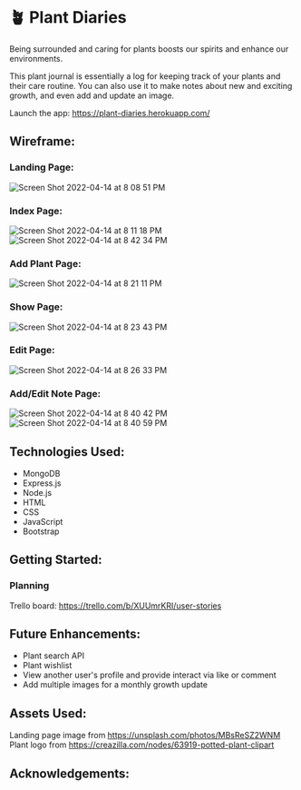 # :potted_plant: Plant Diaries

Being surrounded and caring for plants boosts our spirits and enhance our environments.

This plant journal is essentially a log for keeping track of your plants and their care routine. You can also use it to make notes about new and exciting growth, and even add and update an image.

Launch the app: https://plant-diaries.herokuapp.com/

## Wireframe:

### Landing Page:
![Screen Shot 2022-04-14 at 8 08 51 PM](https://user-images.githubusercontent.com/63468278/163512732-8eb740c8-5dfc-44e2-845a-90e443f3484c.png)

### Index Page:
![Screen Shot 2022-04-14 at 8 11 18 PM](https://user-images.githubusercontent.com/63468278/163512851-785b83c4-1aa7-4c32-9a65-a92972f07b03.png)
![Screen Shot 2022-04-14 at 8 42 34 PM](https://user-images.githubusercontent.com/63468278/163514663-5e53f144-daf3-444d-9457-c9bbb54be363.png)

### Add Plant Page:
![Screen Shot 2022-04-14 at 8 21 11 PM](https://user-images.githubusercontent.com/63468278/163513109-dbad631c-fd04-4018-ad1f-6d4c6374d99a.png)

### Show Page:
![Screen Shot 2022-04-14 at 8 23 43 PM](https://user-images.githubusercontent.com/63468278/163513253-af3de82c-d65c-4a2f-9a6d-248c97144f04.png)

### Edit Page:
![Screen Shot 2022-04-14 at 8 26 33 PM](https://user-images.githubusercontent.com/63468278/163513488-29bbac91-f7c9-421d-b80d-34d36bf197b4.png)

### Add/Edit Note Page:
![Screen Shot 2022-04-14 at 8 40 42 PM](https://user-images.githubusercontent.com/63468278/163514521-30c68079-aee4-484a-84c7-851d7526c458.png)
![Screen Shot 2022-04-14 at 8 40 59 PM](https://user-images.githubusercontent.com/63468278/163514537-147bc505-69a6-4647-954e-79118505ec33.png)

## Technologies Used:

* MongoDB
* Express.js
* Node.js
* HTML
* CSS
* JavaScript
* Bootstrap

## Getting Started:

### Planning
Trello board: https://trello.com/b/XUUmrKRI/user-stories

## Future Enhancements:

* Plant search API
* Plant wishlist
* View another user's profile and provide interact via like or comment
* Add multiple images for a monthly growth update 

## Assets Used:
Landing page image from https://unsplash.com/photos/MBsReSZ2WNM
Plant logo from https://creazilla.com/nodes/63919-potted-plant-clipart

## Acknowledgements:

